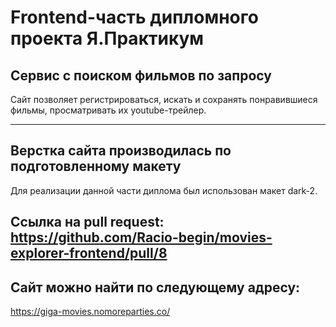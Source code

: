 # Frontend-часть дипломного проекта Я.Практикум

## Сервис с поиском фильмов по запросу
Сайт позволяет регистрироваться, искать и сохранять понравившиеся фильмы, просматривать их youtube-трейлер.

---

## Верстка сайта производилась по подготовленному макету
Для реализации данной части диплома был использован макет dark-2.


## Ссылка на pull request: https://github.com/Racio-begin/movies-explorer-frontend/pull/8


## Сайт можно найти по следующему адресу:
https://giga-movies.nomoreparties.co/
